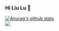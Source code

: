 ### Hi Liu Lu 👋

<a href="https://github.com/liulu1998">
  <img align="center" src="https://github-readme-stats-teal.vercel.app/api?username=liulu1998&show_icons=true" alt="Anurag's github stats" />
</a>

<br/>

<a href="https://github.com/liulu1998">
  <!-- Change the `github-readme-stats.anuraghazra1.vercel.app` to `github-readme-stats.vercel.app`  -->
  <img align="center" src="https://github-readme-stats-teal.vercel.app/api/top-langs/?username=liulu1998&layout=compact" />
</a>


<!--
**liulu1998/liulu1998** is a ✨ _special_ ✨ repository because its `README.md` (this file) appears on your GitHub profile.

Here are some ideas to get you started:

- 🔭 I’m currently working on ...
- 🌱 I’m currently learning ...
- 👯 I’m looking to collaborate on ...
- 🤔 I’m looking for help with ...
- 💬 Ask me about ...
- 📫 How to reach me: ...
- 😄 Pronouns: ...
- ⚡ Fun fact: ...
-->
